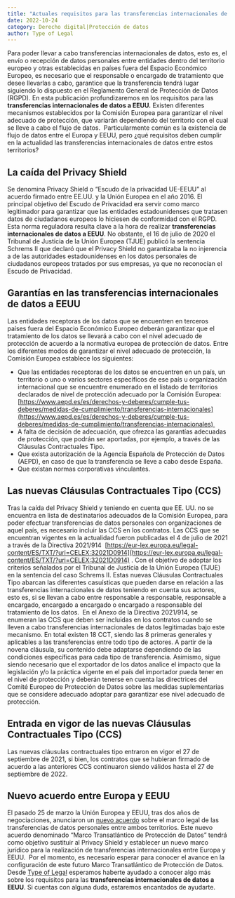 ```yaml
---
title: "Actuales requisitos para las transferencias internacionales de datos a EEUU"
date: 2022-10-24
category: Derecho digital|Protección de datos
author: Type of Legal
---
```


Para poder llevar a cabo transferencias internacionales de datos, esto es, el envío o recepción de datos personales entre entidades dentro del territorio europeo y otras establecidas en países fuera del Espacio Económico Europeo, es necesario que el responsable o encargado de tratamiento que desee llevarlas a cabo, garantice que la transferencia tendrá lugar siguiendo lo dispuesto en el Reglamento General de Protección de Datos (RGPD). En esta publicación profundizaremos en los requisitos para las **transferencias internacionales de datos a EEUU.** Existen diferentes mecanismos establecidos por la Comisión Europea para garantizar el nivel adecuado de protección, que variarán dependiendo del territorio con el cual se lleve a cabo el flujo de datos.  Particularmente común es la existencia de flujo de datos entre el Europa y EEUU, pero ¿qué requisitos deben cumplir en la actualidad las transferencias internacionales de datos entre estos territorios?

**La caída del Privacy Shield**
-------------------------------

Se denomina Privacy Shield o “Escudo de la privacidad UE-EEUU” al acuerdo firmado entre EE.UU. y la Unión Europea en el año 2016. El principal objetivo del Escudo de Privacidad era servir como marco legitimador para garantizar que las entidades estadounidenses que tratasen datos de ciudadanos europeos lo hiciesen de conformidad con el RGPD. Esta norma reguladora resulta clave a la hora de realizar **transferencias internacionales de datos a EEUU**. No obstante, el 16 de julio de 2020 el Tribunal de Justicia de la Unión Europea (TJUE) publicó la sentencia Schrems II que declaró que el Privacy Shield no garantizaba la no injerencia a de las autoridades estadounidenses en los datos personales de ciudadanos europeos tratados por sus empresas, ya que no reconocían el Escudo de Privacidad.

**Garantías en las transferencias internacionales de datos a EEUU**
-------------------------------------------------------------------

Las entidades receptoras de los datos que se encuentren en terceros países fuera del Espacio Económico Europeo deberán garantizar que el tratamiento de los datos se llevará a cabo con el nivel adecuado de protección de acuerdo a la normativa europea de protección de datos. Entre los diferentes modos de garantizar el nivel adecuado de protección, la Comisión Europea establece los siguientes: 

*   Que las entidades receptoras de los datos se encuentren en un país, un territorio o uno o varios sectores específicos de ese país u organización internacional que se encuentre enumerado en el listado de territorios declarados de nivel de protección adecuado por la Comisión Europea: [https://www.aepd.es/es/derechos-y-deberes/cumple-tus-deberes/medidas-de-cumplimiento/transferencias-internacionales](https://www.aepd.es/es/derechos-y-deberes/cumple-tus-deberes/medidas-de-cumplimiento/transferencias-internacionales) 
*   A falta de decisión de adecuación, que ofrezca las garantías adecuadas de protección, que podrán ser aportadas, por ejemplo, a través de las Cláusulas Contractuales Tipo.
*   Que exista autorización de la Agencia Española de Protección de Datos (AEPD), en caso de que la transferencia se lleve a cabo desde España.
*   Que existan normas corporativas vinculantes.

**Las nuevas Cláusulas Contractuales Tipo (CCS)**
-------------------------------------------------

Tras la caída del Privacy Shield y teniendo en cuenta que EE. UU. no se encuentra en lista de destinatarios adecuados de la Comisión Europea, para poder efectuar transferencias de datos personales con organizaciones de aquel país, es necesario incluir las CCS en los contratos. Las CCS que se encuentran vigentes en la actualidad fueron publicadas el 4 de julio de 2021 a través de la Directiva 2021/914  [https://eur-lex.europa.eu/legal-content/ES/TXT/?uri=CELEX:32021D0914](https://eur-lex.europa.eu/legal-content/ES/TXT/?uri=CELEX:32021D0914) . Con el objetivo de adoptar los criterios señalados por el Tribunal de Justicia de la Unión Europea (TJUE) en la sentencia del caso Schrems II. Estas nuevas Cláusulas Contractuales Tipo abarcan las diferentes casuísticas que pueden darse en relación a las transferencias internacionales de datos teniendo en cuenta sus actores, esto es, si se llevan a cabo entre responsable a responsable, responsable a encargado, encargado a encargado o encargado a responsable del tratamiento de los datos.  En el Anexo de la Directiva 2021/914, se enumeran las CCS que deben ser incluidas en los contratos cuando se lleven a cabo transferencias internacionales de datos legitimadas bajo este mecanismo. En total existen 18 CCT, siendo las 8 primeras generales y aplicables a las transferencias entre todo tipo de actores. A partir de la novena cláusula, su contenido debe adaptarse dependiendo de las condiciones específicas para cada tipo de transferencia. Asimismo, sigue siendo necesario que el exportador de los datos analice el impacto que la legislación y/o la práctica vigente en el país del importador pueda tener en el nivel de protección y deberán tenerse en cuenta las directrices del Comité Europeo de Protección de Datos sobre las medidas suplementarias que se considere adecuado adoptar para garantizar ese nivel adecuado de protección.

**Entrada en vigor de las nuevas Cláusulas Contractuales Tipo (CCS)**
---------------------------------------------------------------------

Las nuevas cláusulas contractuales tipo entraron en vigor el 27 de septiembre de 2021, si bien, los contratos que se hubieran firmado de acuerdo a las anteriores CCS continuaron siendo válidos hasta el 27 de septiembre de 2022.

**Nuevo acuerdo entre Europa y EEUU**
-------------------------------------

El pasado 25 de marzo la Unión Europea y EEUU, tras dos años de negociaciones, anunciaron un [nuevo acuerdo](https://ec.europa.eu/commission/presscorner/detail/en/FS_22_2100) sobre el marco legal de las transferencias de datos personales entre ambos territorios. Este nuevo acuerdo denominado “Marco Transatlántico de Protección de Datos” tendrá como objetivo sustituir al Privacy Shield y establecer un nuevo marco jurídico para la realización de transferencias internacionales entre Europa y EEUU.  Por el momento, es necesario esperar para conocer el avance en la configuración de este futuro Marco Transatlántico de Protección de Datos. Desde [Type of Legal](https://typeoflegal.com/) esperamos haberte ayudado a conocer algo más sobre los requisitos para las **transferencias internacionales de datos a EEUU**. Si cuentas con alguna duda, estaremos encantados de ayudarte.
